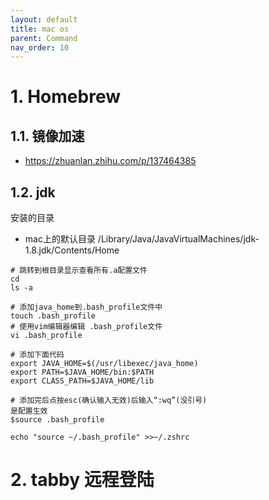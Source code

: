 ```yaml
---
layout: default
title: mac os
parent: Command
nav_order: 10
---
```


# 1. Homebrew

## 1.1. 镜像加速
- https://zhuanlan.zhihu.com/p/137464385

## 1.2. jdk
安装的目录
- mac上的默认目录 /Library/Java/JavaVirtualMachines/jdk-1.8.jdk/Contents/Home
```shell
# 跳转到根目录显示查看所有.a配置文件
cd
ls -a

# 添加java_home到.bash_profile文件中
touch .bash_profile
# 使用vim编辑器编辑 .bash_profile文件
vi .bash_profile

# 添加下面代码
export JAVA_HOME=$(/usr/libexec/java_home)
export PATH=$JAVA_HOME/bin:$PATH
export CLASS_PATH=$JAVA_HOME/lib

# 添加完后点按esc(确认输入无效)后输入“:wq”(没引号)
是配置生效
$source .bash_profile

echo "source ~/.bash_profile" >>~/.zshrc

```

# 2. tabby 远程登陆
